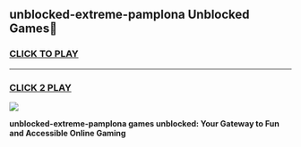 
## unblocked-extreme-pamplona Unblocked Games👋
<h3>
<a href="https://news.freeplayer.one?title=unblocked-extreme-pamplona&ref=16F">CLICK TO PLAY</a></h3>
<hr>

<h3>
<a href="https://news.freeplayer.one?title=unblocked-extreme-pamplona&ref=16F">CLICK 2 PLAY</a>
  
</h3>

<a href="https://news.freeplayer.one?title=unblocked-extreme-pamplona&ref=16F/"><img src="https://clearcache.store/games.png"></a>


**unblocked-extreme-pamplona games unblocked: Your Gateway to Fun and Accessible Online Gaming**

